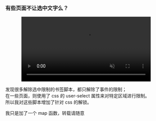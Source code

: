 ### 有些页面不让选中文字么？

<p style='text-align:center'>
<video   width='80%' autoplay muted controls src='https://pic.leizingyiu.net/bookmark%20tools_unblockSelect.mp4'></video>
</p>

发现很多解除选中限制的书签脚本，都只解除了事件的限制；  
在一些页面，则使用了 css 的 user-select 属性来对特定区域进行限制。  
所以我对这些脚本增加了针对 css 的解锁。

我只是加了一个 map 函数，转载请随意
